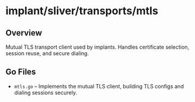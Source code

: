# implant/sliver/transports/mtls

## Overview

Mutual TLS transport client used by implants. Handles certificate selection, session reuse, and secure dialing.

## Go Files

- `mtls.go` – Implements the mutual TLS client, building TLS configs and dialing sessions securely.
